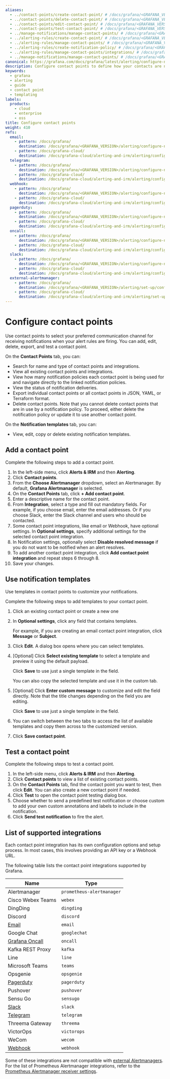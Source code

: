```yaml
---
aliases:
  - ../contact-points/create-contact-point/ # /docs/grafana/<GRAFANA_VERSION>/alerting/contact-points/create-contact-point/
  - ../contact-points/delete-contact-point/ # /docs/grafana/<GRAFANA_VERSION>/alerting/contact-points/delete-contact-point/
  - ../contact-points/edit-contact-point/ # /docs/grafana/<GRAFANA_VERSION>/alerting/contact-points/edit-contact-point/
  - ../contact-points/test-contact-point/ # /docs/grafana/<GRAFANA_VERSION>/alerting/contact-points/test-contact-point/
  - ../manage-notifications/manage-contact-points/ # /docs/grafana/<GRAFANA_VERSION>/alerting/manage-notifications/manage-contact-points/
  - ../alerting-rules/create-contact-point/ # /docs/grafana/<GRAFANA_VERSION>/alerting/alerting-rules/create-contact-point/
  - ../alerting-rules/manage-contact-points/ # /docs/grafana/<GRAFANA_VERSION>/alerting/alerting-rules/manage-contact-points/
  - ../alerting-rules/create-notification-policy/ # /docs/grafana/<GRAFANA_VERSION>/alerting/alerting-rules/create-notification-policy/
  - ../alerting-rules/manage-contact-points/integrations/ # /docs/grafana/<GRAFANA_VERSION>/alerting/alerting-rules/manage-contact-points/integrations/
  - ../manage-notifications/manage-contact-points/ # /docs/grafana/<GRAFANA_VERSION>/alerting/manage-notifications/manage-contact-points/
canonical: https://grafana.com/docs/grafana/latest/alerting/configure-notifications/manage-contact-points/
description: Configure contact points to define how your contacts are notified when an alert rule fires
keywords:
  - grafana
  - alerting
  - guide
  - contact point
  - templating
labels:
  products:
    - cloud
    - enterprise
    - oss
title: Configure contact points
weight: 410
refs:
  email:
    - pattern: /docs/grafana/
      destination: /docs/grafana/<GRAFANA_VERSION>/alerting/configure-notifications/manage-contact-points/integrations/configure-email/
    - pattern: /docs/grafana-cloud/
      destination: /docs/grafana-cloud/alerting-and-irm/alerting/configure-notifications/manage-contact-points/integrations/configure-email/
  telegram:
    - pattern: /docs/grafana/
      destination: /docs/grafana/<GRAFANA_VERSION>/alerting/configure-notifications/manage-contact-points/integrations/configure-telegram/
    - pattern: /docs/grafana-cloud/
      destination: /docs/grafana-cloud/alerting-and-irm/alerting/configure-notifications/manage-contact-points/integrations/configure-telegram/
  webhook:
    - pattern: /docs/grafana/
      destination: /docs/grafana/<GRAFANA_VERSION>/alerting/configure-notifications/manage-contact-points/integrations/webhook-notifier/
    - pattern: /docs/grafana-cloud/
      destination: /docs/grafana-cloud/alerting-and-irm/alerting/configure-notifications/manage-contact-points/integrations/webhook-notifier/
  pagerduty:
    - pattern: /docs/grafana/
      destination: /docs/grafana/<GRAFANA_VERSION>/alerting/configure-notifications/manage-contact-points/integrations/pager-duty/
    - pattern: /docs/grafana-cloud/
      destination: /docs/grafana-cloud/alerting-and-irm/alerting/configure-notifications/manage-contact-points/integrations/pager-duty/
  oncall:
    - pattern: /docs/grafana/
      destination: /docs/grafana/<GRAFANA_VERSION>/alerting/configure-notifications/manage-contact-points/integrations/configure-oncall/
    - pattern: /docs/grafana-cloud/
      destination: /docs/grafana-cloud/alerting-and-irm/alerting/configure-notifications/manage-contact-points/integrations/configure-oncall/
  slack:
    - pattern: /docs/grafana/
      destination: /docs/grafana/<GRAFANA_VERSION>/alerting/configure-notifications/manage-contact-points/integrations/configure-slack/
    - pattern: /docs/grafana-cloud/
      destination: /docs/grafana-cloud/alerting-and-irm/alerting/configure-notifications/manage-contact-points/integrations/configure-slack/
  external-alertmanager:
    - pattern: /docs/grafana/
      destination: /docs/grafana/<GRAFANA_VERSION>/alerting/set-up/configure-alertmanager/
    - pattern: /docs/grafana-cloud/
      destination: /docs/grafana-cloud/alerting-and-irm/alerting/set-up/configure-alertmanager/
---
```


# Configure contact points

Use contact points to select your preferred communication channel for receiving notifications when your alert rules are firing. You can add, edit, delete, export, and test a contact point.

On the **Contact Points** tab, you can:

- Search for name and type of contact points and integrations.
- View all existing contact points and integrations.
- View how many notification policies each contact point is being used for and navigate directly to the linked notification policies.
- View the status of notification deliveries.
- Export individual contact points or all contact points in JSON, YAML, or Terraform format.
- Delete contact points. Note that you cannot delete contact points that are in use by a notification policy. To proceed, either delete the notification policy or update it to use another contact point.

On the **Notification templates** tab, you can:

- View, edit, copy or delete existing notification templates.

## Add a contact point

Complete the following steps to add a contact point.

1. In the left-side menu, click **Alerts & IRM** and then **Alerting**.
1. Click **Contact points**.
1. From the **Choose Alertmanager** dropdown, select an Alertmanager. By default, **Grafana Alertmanager** is selected.
1. On the **Contact Points** tab, click **+ Add contact point**.
1. Enter a descriptive name for the contact point.
1. From **Integration**, select a type and fill out mandatory fields. For example, if you choose email, enter the email addresses. Or if you choose Slack, enter the Slack channel and users who should be contacted.
1. Some contact point integrations, like email or Webhook, have optional settings. In **Optional settings**, specify additional settings for the selected contact point integration.
1. In Notification settings, optionally select **Disable resolved message** if you do not want to be notified when an alert resolves.
1. To add another contact point integration, click **Add contact point integration** and repeat steps 6 through 8.
1. Save your changes.

## Use notification templates

Use templates in contact points to customize your notifications.

Complete the following steps to add templates to your contact point.

1. Click an existing contact point or create a new one
1. In **Optional settings**, click any field that contains templates.

   For example, if you are creating an email contact point integration, click **Message** or **Subject**.

1. Click **Edit**.
   A dialog box opens where you can select templates.
1. [Optional] Click **Select existing template** to select a template and preview it using the default payload.

   Click **Save** to use just a single template in the field.

   You can also copy the selected template and use it in the custom tab.

1. [Optional] Click **Enter custom message** to customize and edit the field directly. Note that the title changes depending on the field you are editing.

   Click **Save** to use just a single template in the field.

1. You can switch between the two tabs to access the list of available templates and copy them across to the customized version.

1. Click **Save contact point**.

## Test a contact point

Complete the following steps to test a contact point.

1. In the left-side menu, click **Alerts & IRM** and then **Alerting**.
1. Click **Contact points** to view a list of existing contact points.
1. On the **Contact Points** tab, find the contact point you want to test, then click **Edit**. You can also create a new contact point if needed.
1. Click **Test** to open the contact point testing dialog box.
1. Choose whether to send a predefined test notification or choose custom to add your own custom annotations and labels to include in the notification.
1. Click **Send test notification** to fire the alert.

## List of supported integrations

Each contact point integration has its own configuration options and setup process. In most cases, this involves providing an API key or a Webhook URL.

The following table lists the contact point integrations supported by Grafana.

| Name                         | Type                      |
| ---------------------------- | ------------------------- |
| Alertmanager                 | `prometheus-alertmanager` |
| Cisco Webex Teams            | `webex`                   |
| DingDing                     | `dingding`                |
| Discord                      | `discord`                 |
| [Email](ref:email)           | `email`                   |
| Google Chat                  | `googlechat`              |
| [Grafana Oncall](ref:oncall) | `oncall`                  |
| Kafka REST Proxy             | `kafka`                   |
| Line                         | `line`                    |
| Microsoft Teams              | `teams`                   |
| Opsgenie                     | `opsgenie`                |
| [Pagerduty](ref:pagerduty)   | `pagerduty`               |
| Pushover                     | `pushover`                |
| Sensu Go                     | `sensugo`                 |
| [Slack](ref:slack)           | `slack`                   |
| [Telegram](ref:telegram)     | `telegram`                |
| Threema Gateway              | `threema`                 |
| VictorOps                    | `victorops`               |
| WeCom                        | `wecom`                   |
| [Webhook](ref:webhook)       | `webhook`                 |

Some of these integrations are not compatible with [external Alertmanagers](ref:external-alertmanager). For the list of Prometheus Alertmanager integrations, refer to the [Prometheus Alertmanager receiver settings](https://prometheus.io/docs/alerting/latest/configuration/#receiver-integration-settings).
